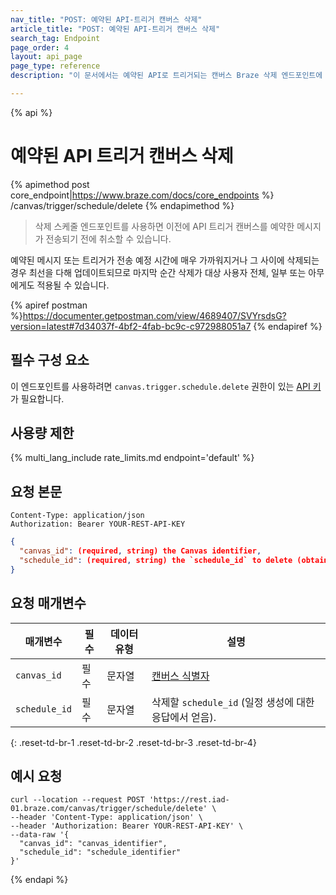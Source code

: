 ```yaml
---
nav_title: "POST: 예약된 API-트리거 캔버스 삭제"
article_title: "POST: 예약된 API-트리거 캔버스 삭제"
search_tag: Endpoint
page_order: 4
layout: api_page
page_type: reference
description: "이 문서에서는 예약된 API로 트리거되는 캔버스 Braze 삭제 엔드포인트에 대한 자세한 내용을 설명합니다."

---
```

{% api %}
# 예약된 API 트리거 캔버스 삭제
{% apimethod post core_endpoint|https://www.braze.com/docs/core_endpoints %}
/canvas/trigger/schedule/delete
{% endapimethod %}

> 삭제 스케줄 엔드포인트를 사용하면 이전에 API 트리거 캔버스를 예약한 메시지가 전송되기 전에 취소할 수 있습니다.

예약된 메시지 또는 트리거가 전송 예정 시간에 매우 가까워지거나 그 사이에 삭제되는 경우 최선을 다해 업데이트되므로 마지막 순간 삭제가 대상 사용자 전체, 일부 또는 아무에게도 적용될 수 있습니다.

{% apiref postman %}https://documenter.getpostman.com/view/4689407/SVYrsdsG?version=latest#7d34037f-4bf2-4fab-bc9c-c972988051a7 {% endapiref %}

## 필수 구성 요소

이 엔드포인트를 사용하려면 `canvas.trigger.schedule.delete` 권한이 있는 [API 키]({{site.baseurl}}/api/basics#rest-api-key/)가 필요합니다.

## 사용량 제한

{% multi_lang_include rate_limits.md endpoint='default' %}

## 요청 본문

```
Content-Type: application/json
Authorization: Bearer YOUR-REST-API-KEY
```

```json
{
  "canvas_id": (required, string) the Canvas identifier,
  "schedule_id": (required, string) the `schedule_id` to delete (obtained from the response to create schedule)
}
```

## 요청 매개변수

| 매개변수 | 필수 | 데이터 유형 | 설명 |
| --------- | ---------| --------- | ----------- |
| `canvas_id`| 필수 | 문자열 | [캔버스 식별자]({{site.baseurl}}/api/identifier_types/) |
| `schedule_id` | 필수 | 문자열 | 삭제할 `schedule_id` (일정 생성에 대한 응답에서 얻음). |
{: .reset-td-br-1 .reset-td-br-2 .reset-td-br-3  .reset-td-br-4}


## 예시 요청
```
curl --location --request POST 'https://rest.iad-01.braze.com/canvas/trigger/schedule/delete' \
--header 'Content-Type: application/json' \
--header 'Authorization: Bearer YOUR-REST-API-KEY' \
--data-raw '{
  "canvas_id": "canvas_identifier",
  "schedule_id": "schedule_identifier"
}'
```

{% endapi %}
